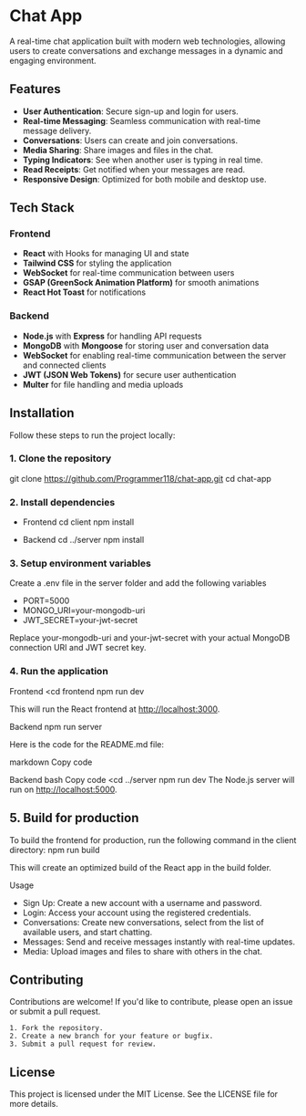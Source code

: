 # Chat App

A real-time chat application built with modern web technologies, allowing users to create conversations and exchange messages in a dynamic and engaging environment.

## Features

- **User Authentication**: Secure sign-up and login for users.
- **Real-time Messaging**: Seamless communication with real-time message delivery.
- **Conversations**: Users can create and join conversations.
- **Media Sharing**: Share images and files in the chat.
- **Typing Indicators**: See when another user is typing in real time.
- **Read Receipts**: Get notified when your messages are read.
- **Responsive Design**: Optimized for both mobile and desktop use.

## Tech Stack

### Frontend

- **React** with Hooks for managing UI and state
- **Tailwind CSS** for styling the application
- **WebSocket** for real-time communication between users
- **GSAP (GreenSock Animation Platform)** for smooth animations
- **React Hot Toast** for notifications

### Backend

- **Node.js** with **Express** for handling API requests
- **MongoDB** with **Mongoose** for storing user and conversation data
- **WebSocket** for enabling real-time communication between the server and connected clients
- **JWT (JSON Web Tokens)** for secure user authentication
- **Multer** for file handling and media uploads

## Installation

Follow these steps to run the project locally:

### 1. Clone the repository

git clone <https://github.com/Programmer118/chat-app.git>
cd chat-app

### 2. Install dependencies

- Frontend
cd client
npm install

- Backend
cd ../server
npm install

### 3. Setup environment variables

Create a .env file in the server folder and add the following variables

- PORT=5000
- MONGO_URI=your-mongodb-uri
- JWT_SECRET=your-jwt-secret

Replace your-mongodb-uri and your-jwt-secret with your actual MongoDB connection URI and JWT secret key.

### 4. Run the application

Frontend
<cd frontend
npm run dev

This will run the React frontend at <http://localhost:3000>.

Backend
npm run server

Here is the code for the README.md file:

markdown
Copy code

Backend
bash
Copy code
<cd ../server
npm run dev
The Node.js server will run on <http://localhost:5000>.

## 5. Build for production

To build the frontend for production, run the following command in the client directory:
npm run build

This will create an optimized build of the React app in the build folder.

Usage

- Sign Up: Create a new account with a username and password.
- Login: Access your account using the registered credentials.
- Conversations: Create new conversations, select from the list of available users, and start chatting.
- Messages: Send and receive messages instantly with real-time updates.
- Media: Upload images and files to share with others in the chat.

## Contributing

Contributions are welcome! If you'd like to contribute, please open an issue or submit a pull request.

    1. Fork the repository.
    2. Create a new branch for your feature or bugfix.
    3. Submit a pull request for review.

## License

This project is licensed under the MIT License. See the LICENSE file for more details.
